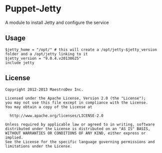 # Puppet-Jetty

A module to install Jetty and configure the service

## Usage

    $jetty_home = "/opt/" # this will create a /opt/jetty-$jetty_version folder and a /opt/jetty linking to it
    $jetty_version = "9.0.4.v20130625"
    include jetty

## License

    Copyright 2012-2013 MaestroDev Inc.

	Licensed under the Apache License, Version 2.0 (the "License");
	you may not use this file except in compliance with the License.
	You may obtain a copy of the License at
	
	  http://www.apache.org/licenses/LICENSE-2.0
	
	Unless required by applicable law or agreed to in writing, software
	distributed under the License is distributed on an "AS IS" BASIS,
	WITHOUT WARRANTIES OR CONDITIONS OF ANY KIND, either express or implied.
	See the License for the specific language governing permissions and
	limitations under the License.

